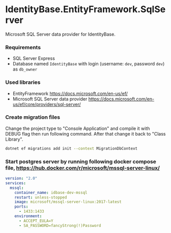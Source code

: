 # IdentityBase.EntityFramework.SqlServer

Microsoft SQL Server data provider for IdentityBase.

### Requirements 

- SQL Server Express
- Database named `IdentityBase` with login (username: `dev`, password `dev`) as `db_owner`

### Used libraries

- EntityFramework https://docs.microsoft.com/en-us/ef/
- Microsoft SQL Server data provider https://docs.microsoft.com/en-us/ef/core/providers/sql-server/

### Create migration files

Change the project type to "Console Application" and compile it with DEBUG flag
then run following command. After that change it back to "Class Library".

```sh
dotnet ef migrations add init --context MigrationDbContext
```

### Start postgres server by running following docker compose file, https://hub.docker.com/r/microsoft/mssql-server-linux/

```yaml
version: "2.0"
services:
  mssql:
    container_name: idbase-dev-mssql
    restart: unless-stopped
    image: microsoft/mssql-server-linux:2017-latest
    ports:
      - 1433:1433
    environment:
      - ACCEPT_EULA=Y
      - SA_PASSWORD=fancyStrong(!)Password
```